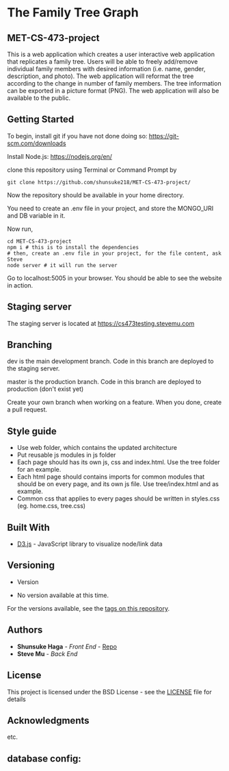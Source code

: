 # The Family Tree Graph
## MET-CS-473-project

This is a web application which creates a user interactive web application that replicates a family tree. Users will be able to freely add/remove individual family members with desired information (i.e. name, gender, description, and photo). The web application will reformat the tree according to the change in number of family members. The tree information can be exported in a picture format (PNG). The web application will also be available to the public.


## Getting Started

To begin, install git if you have not done doing so:
https://git-scm.com/downloads

Install Node.js:
https://nodejs.org/en/


clone this repository using Terminal or Command Prompt by
```
git clone https://github.com/shunsuke218/MET-CS-473-project/
```

Now the repository should be available in your home directory. 

You need to create an .env file in your project, and store the MONGO_URI and DB variable in it.

Now run,
```
cd MET-CS-473-project
npm i # this is to install the dependencies
# then, create an .env file in your project, for the file content, ask Steve
node server # it will run the server
```



Go to localhost:5005 in your browser. You should be able to see the website in action.

## Staging server

The staging server is located at https://cs473testing.stevemu.com

## Branching

dev is the main development branch. Code in this branch are deployed to the staging server.

master is the production branch. Code in this branch are deployed to production (don't exist yet)

Create your own branch when working on a feature. When you done, create a pull request.

## Style guide

* Use web folder, which contains the updated architecture
* Put reusable js modules in js folder
* Each page should has its own js, css and index.html. Use the tree folder for an example.
* Each html page should contains imports for common modules that should be on every page, and its own js file. Use tree/index.html and as example.
* Common css that applies to every pages should be written in styles.css (eg. home.css, tree.css)

## Built With

* [D3.js](https://d3.js.org/) - JavaScript library to visualize node/link data

## Versioning

* Version 
- No version available at this time.

For the versions available, see the [tags on this repository](https://github.com/shunsuke218/MET-CS-473-project/tags). 

## Authors

* **Shunsuke Haga** - *Front End* - [Repo](https://github.com/shunsuke218)
* **Steve Mu**  - *Back End* 

## License

This project is licensed under the BSD License - see the [LICENSE](LICENSE) file for details

## Acknowledgments

etc.

## database config:

